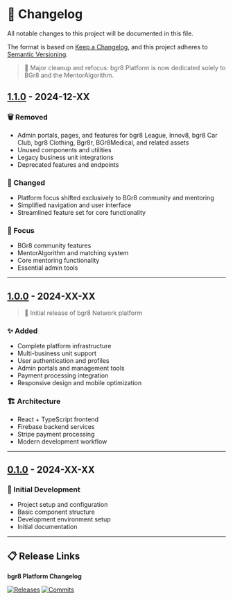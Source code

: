 # 📝 Changelog

All notable changes to this project will be documented in this file.

The format is based on [Keep a Changelog](https://keepachangelog.com/en/1.0.0/),
and this project adheres to [Semantic Versioning](https://semver.org/spec/v2.0.0.html).

> 🎉 Major cleanup and refocus: bgr8 Platform is now dedicated solely to BGr8 and the MentorAlgorithm.

## [1.1.0] - 2024-12-XX

### 🗑️ Removed
- Admin portals, pages, and features for bgr8 League, Innov8, bgr8 Car Club, bgr8 Clothing, Bgr8r, BGr8Medical, and related assets
- Unused components and utilities
- Legacy business unit integrations
- Deprecated features and endpoints

### 🔄 Changed
- Platform focus shifted exclusively to BGr8 community and mentoring
- Simplified navigation and user interface
- Streamlined feature set for core functionality

### 🎯 Focus
- BGr8 community features
- MentorAlgorithm and matching system
- Core mentoring functionality
- Essential admin tools

---

## [1.0.0] - 2024-XX-XX

> 🎉 Initial release of bgr8 Network platform

### ✨ Added
- Complete platform infrastructure
- Multi-business unit support
- User authentication and profiles
- Admin portals and management tools
- Payment processing integration
- Responsive design and mobile optimization

### 🏗️ Architecture
- React + TypeScript frontend
- Firebase backend services
- Stripe payment processing
- Modern development workflow

---

## [0.1.0] - 2024-XX-XX

### 🚀 Initial Development
- Project setup and configuration
- Basic component structure
- Development environment setup
- Initial documentation

---

## 📋 Release Links

**bgr8 Platform Changelog**

[1.1.0]: https://github.com/Hum2a/bgr8/releases/tag/v1.1.0
[1.0.0]: https://github.com/Hum2a/bgr8/releases/tag/v1.0.0
[0.1.0]: https://github.com/Hum2a/bgr8/releases/tag/v0.1.0

[![Releases](https://img.shields.io/github/v/release/Hum2a/bgr8)](https://github.com/Hum2a/bgr8/releases)
[![Commits](https://img.shields.io/github/commit-activity/m/Hum2a/bgr8)](https://github.com/Hum2a/bgr8/commits) 